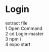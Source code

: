 # Login

extract file <BR>
1 Open Command <BR>
2 cd Login-master <BR>
3 npm i<BR>
4 expo start<BR> 
